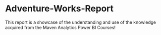 # Adventure-Works-Report
This report is a showcase of the understanding and use of the knowledge acquired from the Maven Analytics Power BI Courses!
